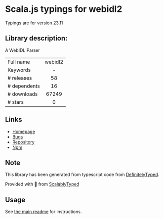 
# Scala.js typings for webidl2

Typings are for version 23.11

## Library description:
A WebIDL Parser

|                    |                 |
| ------------------ | :-------------: |
| Full name          | webidl2 |
| Keywords           | - |
| # releases         | 58 |
| # dependents       | 16 |
| # downloads        | 67249 |
| # stars            | 0 |

## Links
- [Homepage](https://github.com/w3c/webidl2.js#readme)
- [Bugs](https://github.com/w3c/webidl2.js/issues)
- [Repository](https://github.com/w3c/webidl2.js)
- [Npm](https://www.npmjs.com/package/webidl2)
    


## Note
This library has been generated from typescript code from [DefinitelyTyped](https://definitelytyped.org).

Provided with :purple_heart: from [ScalablyTyped](https://github.com/oyvindberg/ScalablyTyped)

## Usage
See [the main readme](../../readme.md) for instructions.


